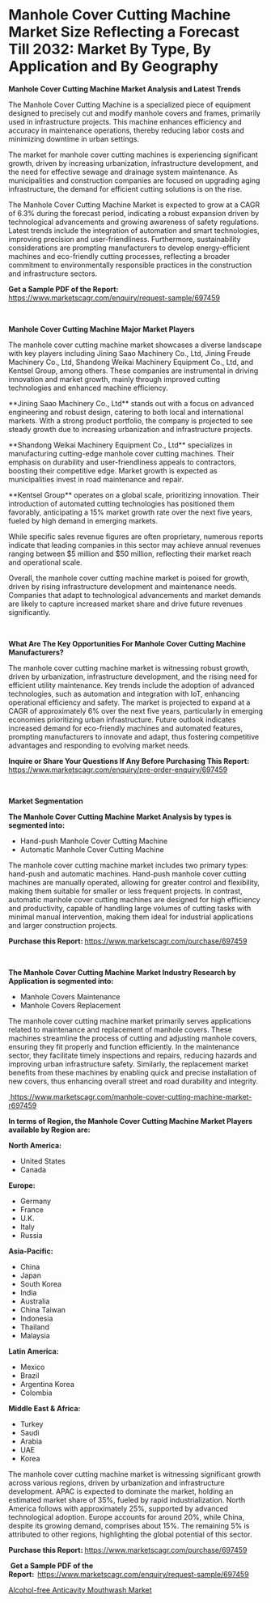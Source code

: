 <p><h1>Manhole Cover Cutting Machine Market Size Reflecting a Forecast Till 2032: Market By Type, By Application and By Geography</h1></p><p><strong>Manhole Cover Cutting Machine Market Analysis and Latest Trends</strong></p>
<p><p>The Manhole Cover Cutting Machine is a specialized piece of equipment designed to precisely cut and modify manhole covers and frames, primarily used in infrastructure projects. This machine enhances efficiency and accuracy in maintenance operations, thereby reducing labor costs and minimizing downtime in urban settings. </p><p>The market for manhole cover cutting machines is experiencing significant growth, driven by increasing urbanization, infrastructure development, and the need for effective sewage and drainage system maintenance. As municipalities and construction companies are focused on upgrading aging infrastructure, the demand for efficient cutting solutions is on the rise. </p><p>The Manhole Cover Cutting Machine Market is expected to grow at a CAGR of 6.3% during the forecast period, indicating a robust expansion driven by technological advancements and growing awareness of safety regulations. Latest trends include the integration of automation and smart technologies, improving precision and user-friendliness. Furthermore, sustainability considerations are prompting manufacturers to develop energy-efficient machines and eco-friendly cutting processes, reflecting a broader commitment to environmentally responsible practices in the construction and infrastructure sectors.</p></p>
<p><strong>Get a Sample PDF of the Report:&nbsp;</strong> <a href="https://www.marketscagr.com/enquiry/request-sample/697459?utm_campaign=2942&utm_medium=2&utm_source=Github&utm_content=ia&utm_term=23032025&utm_id=manhole-cover-cutting-machine">https://www.marketscagr.com/enquiry/request-sample/697459</a></p>
<p>&nbsp;</p>
<p><strong>Manhole Cover Cutting Machine Major Market Players</strong></p>
<p><p>The manhole cover cutting machine market showcases a diverse landscape with key players including Jining Saao Machinery Co., Ltd, Jining Freude Machinery Co., Ltd, Shandong Weikai Machinery Equipment Co., Ltd, and Kentsel Group, among others. These companies are instrumental in driving innovation and market growth, mainly through improved cutting technologies and enhanced machine efficiency.</p><p>**Jining Saao Machinery Co., Ltd** stands out with a focus on advanced engineering and robust design, catering to both local and international markets. With a strong product portfolio, the company is projected to see steady growth due to increasing urbanization and infrastructure projects.</p><p>**Shandong Weikai Machinery Equipment Co., Ltd** specializes in manufacturing cutting-edge manhole cover cutting machines. Their emphasis on durability and user-friendliness appeals to contractors, boosting their competitive edge. Market growth is expected as municipalities invest in road maintenance and repair.</p><p>**Kentsel Group** operates on a global scale, prioritizing innovation. Their introduction of automated cutting technologies has positioned them favorably, anticipating a 15% market growth rate over the next five years, fueled by high demand in emerging markets.</p><p>While specific sales revenue figures are often proprietary, numerous reports indicate that leading companies in this sector may achieve annual revenues ranging between $5 million and $50 million, reflecting their market reach and operational scale.</p><p>Overall, the manhole cover cutting machine market is poised for growth, driven by rising infrastructure development and maintenance needs. Companies that adapt to technological advancements and market demands are likely to capture increased market share and drive future revenues significantly.</p></p>
<p>&nbsp;</p>
<p><strong>What Are The Key Opportunities For Manhole Cover Cutting Machine Manufacturers?</strong></p>
<p><p>The manhole cover cutting machine market is witnessing robust growth, driven by urbanization, infrastructure development, and the rising need for efficient utility maintenance. Key trends include the adoption of advanced technologies, such as automation and integration with IoT, enhancing operational efficiency and safety. The market is projected to expand at a CAGR of approximately 6% over the next five years, particularly in emerging economies prioritizing urban infrastructure. Future outlook indicates increased demand for eco-friendly machines and automated features, prompting manufacturers to innovate and adapt, thus fostering competitive advantages and responding to evolving market needs.</p></p>
<p><strong>Inquire or Share Your Questions If Any Before Purchasing This Report:</strong> <a href="https://www.marketscagr.com/enquiry/pre-order-enquiry/697459?utm_campaign=2942&utm_medium=2&utm_source=Github&utm_content=ia&utm_term=23032025&utm_id=manhole-cover-cutting-machine">https://www.marketscagr.com/enquiry/pre-order-enquiry/697459</a></p>
<p>&nbsp;</p>
<p><strong>Market Segmentation</strong></p>
<p><strong>The Manhole Cover Cutting Machine Market Analysis by types is segmented into:</strong></p>
<p><ul><li>Hand-push Manhole Cover Cutting Machine</li><li>Automatic Manhole Cover Cutting Machine</li></ul></p>
<p><p>The manhole cover cutting machine market includes two primary types: hand-push and automatic machines. Hand-push manhole cover cutting machines are manually operated, allowing for greater control and flexibility, making them suitable for smaller or less frequent projects. In contrast, automatic manhole cover cutting machines are designed for high efficiency and productivity, capable of handling large volumes of cutting tasks with minimal manual intervention, making them ideal for industrial applications and larger construction projects.</p></p>
<p><strong>Purchase this Report:&nbsp;</strong><a href="https://www.marketscagr.com/purchase/697459?utm_campaign=2942&utm_medium=2&utm_source=Github&utm_content=ia&utm_term=23032025&utm_id=manhole-cover-cutting-machine">https://www.marketscagr.com/purchase/697459</a></p>
<p>&nbsp;</p>
<p><strong>The Manhole Cover Cutting Machine Market Industry Research by Application is segmented into:</strong></p>
<p><ul><li>Manhole Covers Maintenance</li><li>Manhole Covers Replacement</li></ul></p>
<p><p>The manhole cover cutting machine market primarily serves applications related to maintenance and replacement of manhole covers. These machines streamline the process of cutting and adjusting manhole covers, ensuring they fit properly and function efficiently. In the maintenance sector, they facilitate timely inspections and repairs, reducing hazards and improving urban infrastructure safety. Similarly, the replacement market benefits from these machines by enabling quick and precise installation of new covers, thus enhancing overall street and road durability and integrity.</p></p>
<p><a href="https://www.marketscagr.com/manhole-cover-cutting-machine-market-r697459?utm_campaign=2942&utm_medium=2&utm_source=Github&utm_content=ia&utm_term=23032025&utm_id=manhole-cover-cutting-machine">&nbsp;https://www.marketscagr.com/manhole-cover-cutting-machine-market-r697459</a></p>
<p><strong>In terms of Region, the Manhole Cover Cutting Machine Market Players available by Region are:</strong></p>
<p>
    <p> <strong> North America: </strong>
        <ul>
            <li>United States</li>
            <li>Canada</li>
        </ul>
        </p> 
    <p> <strong> Europe: </strong>
        <ul>
            <li>Germany</li>
            <li>France</li>
            <li>U.K.</li>
            <li>Italy</li>
            <li>Russia</li>
        </ul>
        </p> 
    <p> <strong> Asia-Pacific: </strong>
        <ul>
            <li>China</li>
            <li>Japan</li>
            <li>South Korea</li>
            <li>India</li>
            <li>Australia</li>
            <li>China Taiwan</li>
            <li>Indonesia</li>
            <li>Thailand</li>
            <li>Malaysia</li>
        </ul>
        </p> 
    <p> <strong> Latin America: </strong>
        <ul>
            <li>Mexico</li>
            <li>Brazil</li>
            <li>Argentina Korea</li>
            <li>Colombia</li>
        </ul>
        </p> 
    <p> <strong> Middle East & Africa: </strong>
        <ul>
            <li>Turkey</li>
            <li>Saudi</li>
            <li>Arabia</li>
            <li>UAE</li>
            <li>Korea</li>
        </ul>
    </p>
    </p>
<p><p>The manhole cover cutting machine market is witnessing significant growth across various regions, driven by urbanization and infrastructure development. APAC is expected to dominate the market, holding an estimated market share of 35%, fueled by rapid industrialization. North America follows with approximately 25%, supported by advanced technological adoption. Europe accounts for around 20%, while China, despite its growing demand, comprises about 15%. The remaining 5% is attributed to other regions, highlighting the global potential of this sector.</p></p>
<p><strong>Purchase this Report: </strong><a href="https://www.marketscagr.com/purchase/697459?utm_campaign=2942&utm_medium=2&utm_source=Github&utm_content=ia&utm_term=23032025&utm_id=manhole-cover-cutting-machine">https://www.marketscagr.com/purchase/697459</a></p>
<p>&nbsp;<strong>Get a Sample PDF of the Report:&nbsp;&nbsp;</strong><a href="https://www.marketscagr.com/enquiry/request-sample/697459?utm_campaign=2942&utm_medium=2&utm_source=Github&utm_content=ia&utm_term=23032025&utm_id=manhole-cover-cutting-machine">https://www.marketscagr.com/enquiry/request-sample/697459</a></p>
<p><strong></strong></p>
<p><p><a href="https://github.com/pidlisseas/Market-Research-Report-List-1/blob/main/alcohol-free-anticavity-mouthwash-market.md?utm_campaign=2942&utm_medium=2&utm_source=Github&utm_content=ia&utm_term=23032025&utm_id=manhole-cover-cutting-machine">Alcohol-free Anticavity Mouthwash Market</a></p></p>